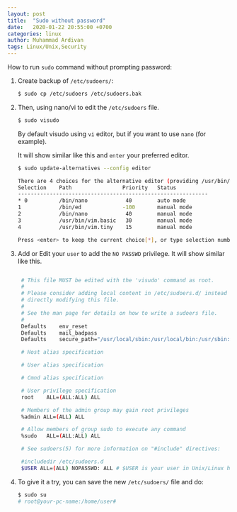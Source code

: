 ```yaml
---
layout: post
title:  "Sudo without password"
date:   2020-01-22 20:55:00 +0700
categories: linux
author: Muhammad Ardivan
tags: Linux/Unix,Security
---
```


How to run `sudo` command without prompting password:

1. Create backup of `/etc/sudoers/`:
    ```bash
    $ sudo cp /etc/sudoers /etc/sudoers.bak
    ```

2. Then, using nano/vi to edit the `/etc/sudoers` file.
    ```bash
    $ sudo visudo
    ```
    By default visudo using `vi` editor, but if you want to use `nano` (for example).

    It will show similar like this and `enter` your preferred editor.
    ```bash
    $ sudo update-alternatives --config editor
    
    There are 4 choices for the alternative editor (providing /usr/bin/editor).
    Selection    Path                Priority   Status
    ------------------------------------------------------------
    * 0          /bin/nano            40        auto mode
    1            /bin/ed             -100       manual mode
    2            /bin/nano            40        manual mode
    3            /usr/bin/vim.basic   30        manual mode
    4            /usr/bin/vim.tiny    15        manual mode

    Press <enter> to keep the current choice[*], or type selection number: 
    ```

3. Add or Edit your `user` to add the `NO PASSWD` privilege. It will show similar like this.
   ``` bash
   
    # This file MUST be edited with the 'visudo' command as root.
    #
    # Please consider adding local content in /etc/sudoers.d/ instead of
    # directly modifying this file.
    #
    # See the man page for details on how to write a sudoers file.
    #
    Defaults    env_reset
    Defaults    mail_badpass
    Defaults    secure_path="/usr/local/sbin:/usr/local/bin:/usr/sbin:/usr/bin:/sbin:/bin:/snap/bin"

    # Host alias specification

    # User alias specification

    # Cmnd alias specification

    # User privilege specification
    root    ALL=(ALL:ALL) ALL

    # Members of the admin group may gain root privileges
    %admin ALL=(ALL) ALL

    # Allow members of group sudo to execute any command
    %sudo   ALL=(ALL:ALL) ALL

    # See sudoers(5) for more information on "#include" directives:

    #includedir /etc/sudoers.d
    $USER ALL=(ALL) NOPASSWD: ALL # $USER is your user in Unix/Linux host.
   ```

4. To give it a try, you can save the new `/etc/sudoers/` file and do:
    ```bash
    $ sudo su
    # root@your-pc-name:/home/user# 
    ```